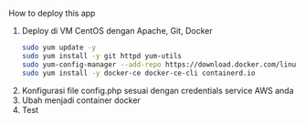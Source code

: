 How to deploy this app

1. Deploy di VM CentOS dengan Apache, Git, Docker
   ```bash
   sudo yum update -y
   sudo yum install -y git httpd yum-utils 
   sudo yum-config-manager --add-repo https://download.docker.com/linux/centos/docker-ce.repo
   sudo yum install -y docker-ce docker-ce-cli containerd.io
2. Konfigurasi file config.php sesuai dengan credentials service AWS anda
3. Ubah menjadi container docker
4. Test 
